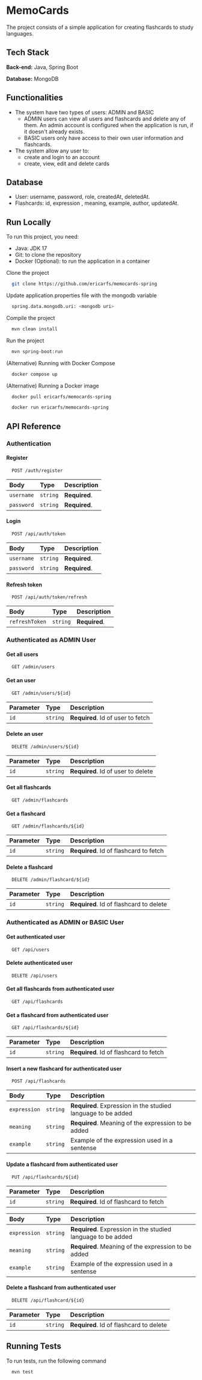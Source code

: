 # MemoCards

The project consists of a simple application for creating flashcards to study languages.

## Tech Stack

**Back-end:** Java, Spring Boot

**Database:** MongoDB

## Functionalities

- The system have two types of users: ADMIN and BASIC
  - ADMIN users can view all users and flashcards and delete any of them. An admin account is configured when the application is run, if it doesn't already exists.
  - BASIC users only have access to their own user information and flashcards.
- The system allow any user to:
  - create and login to an account
  - create, view, edit and delete cards

## Database

- User: username, password, role, createdAt, deletedAt.
- Flashcards: id, expression , meaning, example, author, updatedAt.

## Run Locally

To run this project, you need:

- Java: JDK 17
- Git: to clone the repository
- Docker (Optional): to run the application in a container

Clone the project

```bash
  git clone https://github.com/ericarfs/memocards-spring
```

Update application.properties file with the mongodb variable

```bash
  spring.data.mongodb.uri: <mongodb uri>
```

Compile the project

```bash
  mvn clean install
```

Run the project

```bash
  mvn spring-boot:run
```

(Alternative) Running with Docker Compose

```bash
  docker compose up
```

(Alternative) Running a Docker image

```bash
  docker pull ericarfs/memocards-spring
```
```bash
  docker run ericarfs/memocards-spring
```

## API Reference

### Authentication

#### Register

```http
  POST /auth/register
```

| Body       | Type     | Description   |
| :--------- | :------- | :------------ |
| `username` | `string` | **Required**. |
| `password` | `string` | **Required**. |

#### Login

```http
  POST /api/auth/token
```

| Body       | Type     | Description   |
| :--------- | :------- | :------------ |
| `username` | `string` | **Required**. |
| `password` | `string` | **Required**. |

#### Refresh token

```http
  POST /api/auth/token/refresh
```

| Body       | Type     | Description   |
| :--------- | :------- | :------------ |
| `refreshToken` | `string` | **Required**. |

### Authenticated as ADMIN User

#### Get all users

```http
  GET /admin/users
```

#### Get an user

```http
  GET /admin/users/${id}
```

| Parameter | Type     | Description                       |
| :-------- | :------- | :-------------------------------- |
| `id`      | `string` | **Required**. Id of user to fetch |

#### Delete an user

```http
  DELETE /admin/users/${id}
```

| Parameter | Type     | Description                        |
| :-------- | :------- | :--------------------------------- |
| `id`      | `string` | **Required**. Id of user to delete |

#### Get all flashcards

```http
  GET /admin/flashcards
```

#### Get a flashcard

```http
  GET /admin/flashcards/${id}
```

| Parameter | Type     | Description                            |
| :-------- | :------- | :------------------------------------- |
| `id`      | `string` | **Required**. Id of flashcard to fetch |

#### Delete a flashcard

```http
  DELETE /admin/flashcard/${id}
```

| Parameter | Type     | Description                             |
| :-------- | :------- | :-------------------------------------- |
| `id`      | `string` | **Required**. Id of flashcard to delete |

### Authenticated as ADMIN or BASIC User

#### Get authenticated user

```http
  GET /api/users
```

#### Delete authenticated user

```http
  DELETE /api/users
```

#### Get all flashcards from authenticated user

```http
  GET /api/flashcards
```

#### Get a flashcard from authenticated user

```http
  GET /api/flashcards/${id}
```

| Parameter | Type     | Description                            |
| :-------- | :------- | :------------------------------------- |
| `id`      | `string` | **Required**. Id of flashcard to fetch |

#### Insert a new flashcard for authenticated user

```http
  POST /api/flashcards
```

| Body         | Type     | Description                                                  |
| :----------- | :------- | :----------------------------------------------------------- |
| `expression` | `string` | **Required**. Expression in the studied language to be added |
| `meaning`    | `string` | **Required**. Meaning of the expression to be added          |
| `example`    | `string` | Example of the expression used in a sentense                 |

#### Update a flashcard from authenticated user

```http
  PUT /api/flashcards/${id}
```

| Parameter | Type     | Description                            |
| :-------- | :------- | :------------------------------------- |
| `id`      | `string` | **Required**. Id of flashcard to fetch |

| Body         | Type     | Description                                                  |
| :----------- | :------- | :----------------------------------------------------------- |
| `expression` | `string` | **Required**. Expression in the studied language to be added |
| `meaning`    | `string` | **Required**. Meaning of the expression to be added          |
| `example`    | `string` | Example of the expression used in a sentense                 |

#### Delete a flashcard from authenticated user

```http
  DELETE /api/flashcard/${id}
```

| Parameter | Type     | Description                             |
| :-------- | :------- | :-------------------------------------- |
| `id`      | `string` | **Required**. Id of flashcard to delete |

## Running Tests

To run tests, run the following command

```bash
  mvn test
```
